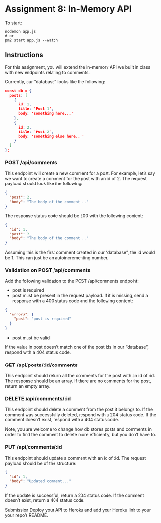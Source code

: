 # Assignment 8: In-Memory API

To start:

``` shell
nodemon app.js
# or
pm2 start app.js --watch
```

## Instructions

For this assignment, you will extend the in-memory API we built in class with new endpoints relating to comments.

Currently, our “database” looks like the following:

``` json
const db = {
  posts: [
    {
      id: 1,
      title: 'Post 1',
      body: 'something here...'
    },
    {
      id: 2,
      title: 'Post 2',
      body: 'something else here...'
    }
  ]
};
```

### POST /api/comments

This endpoint will create a new comment for a post. For example, let’s say we want to create a comment for the post with an id of 2. The request payload should look like the following:

``` json
{
  "post": 2,
  "body": "The body of the comment..."
}
```

The response status code should be 200 with the following content:

``` json
{
  "id": 1,
  "post": 2,
  "body": "The body of the comment..."
}
```

Assuming this is the first comment created in our “database”, the id would be 1. This can just be an autoincrementing number.

### Validation on POST /api/comments

Add the following validation to the POST /api/comments endpoint:

* post is required
* post must be present in the request payload. If it is missing, send a response with a 400 status code and the following content:

``` json
{
  "errors": {
    "post": "post is required"
  }
}
```

* post must be valid

If the value in post doesn’t match one of the post ids in our “database”, respond with a 404 status code.

### GET /api/posts/:id/comments

This endpoint should return all the comments for the post with an id of :id. The response should be an array. If there are no comments for the post, return an empty array.

### DELETE /api/comments/:id

This endpoint should delete a comment from the post it belongs to. If the comment was successfully deleted, respond with a 204 status code. If the comment doesn’t exist, respond with a 404 status code.

Note, you are welcome to change how db stores posts and comments in order to find the comment to delete more efficiently, but you don’t have to.

### PUT /api/comments/:id

This endpoint should update a comment with an id of :id. The request payload should be of the structure:

``` json
{
  "id": 1,
  "body": "Updated comment..."
}
```

If the update is successful, return a 204 status code. If the comment doesn’t exist, return a 404 status code.

Submission
Deploy your API to Heroku and add your Heroku link to your your repo’s README.

